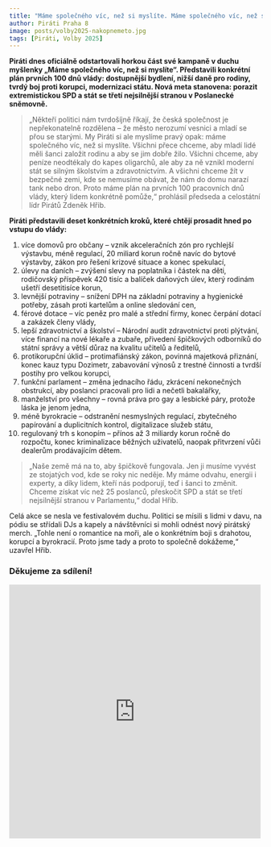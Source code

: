 ```yaml
---
title: "Máme společného víc, než si myslíte. Máme společného víc, než si myslíte. Piráti zahájili horkou fázi kampaně do Sněmovny!"
author: Piráti Praha 8
image: posts/volby2025-nakopnemeto.jpg
tags: [Piráti, Volby 2025]
---
```


**Piráti dnes oficiálně odstartovali horkou část své kampaně v duchu myšlenky „Máme společného víc, než si myslíte“. Představili konkrétní plán prvních 100 dnů vlády: dostupnější bydlení, nižší daně pro rodiny, tvrdý boj proti korupci, modernizaci státu. Nová meta stanovena: porazit extremistickou SPD a stát se třetí nejsilnější stranou v Poslanecké sněmovně.**

>„Někteří politici nám tvrdošíjně říkají, že česká společnost je nepřekonatelně rozdělena – že město nerozumí vesnici a mladí se přou se starými. My Piráti si ale myslíme pravý opak: máme společného víc, než si myslíte. Všichni přece chceme, aby mladí lidé měli šanci založit rodinu a aby se jim dobře žilo. Všichni chceme, aby peníze neodtékaly do kapes oligarchů, ale aby za ně vznikl moderní stát se silným školstvím a zdravotnictvím. A všichni chceme žít v bezpečné zemi, kde se nemusíme obávat, že nám do domu narazí tank nebo dron. Proto máme plán na prvních 100 pracovních dnů vlády, který lidem konkrétně pomůže,“ prohlásil předseda a celostátní lídr Pirátů Zdeněk Hřib.

**Piráti představili deset konkrétních kroků, které chtějí prosadit hned po vstupu do vlády:**
1. více domovů pro občany – vznik akceleračních zón pro rychlejší výstavbu, méně regulací, 20 miliard korun ročně navíc do bytové výstavby, zákon pro řešení krizové situace a konec spekulací,
2. úlevy na daních – zvýšení slevy na poplatníka i částek na děti, rodičovský příspěvek 420 tisíc a balíček daňových úlev, který rodinám ušetří desetitisíce korun,
3. levnější potraviny – snížení DPH na základní potraviny a hygienické potřeby, zásah proti kartelům a online sledování cen,
4. férové dotace – víc peněz pro malé a střední firmy, konec čerpání dotací a zakázek členy vlády,
5. lepší zdravotnictví a školství – Národní audit zdravotnictví proti plýtvání, více financí na nové lékaře a zubaře, přivedení špičkových odborníků do státní správy a větší důraz na kvalitu učitelů a ředitelů,
6. protikorupční úklid – protimafiánský zákon, povinná majetková přiznání, konec kauz typu Dozimetr, zabavování výnosů z trestné činnosti a tvrdší postihy pro velkou korupci,
7. funkční parlament – změna jednacího řádu, zkrácení nekonečných obstrukcí, aby poslanci pracovali pro lidi a nečetli bakalářky,
8. manželství pro všechny – rovná práva pro gay a lesbické páry, protože láska je jenom jedna,
9. méně byrokracie – odstranění nesmyslných regulací, zbytečného papírování a duplicitních kontrol, digitalizace služeb státu,
10. regulovaný trh s konopím – přínos až 3 miliardy korun ročně do rozpočtu, konec kriminalizace běžných uživatelů, naopak přitvrzení vůči dealerům prodávajícím dětem.

>„Naše země má na to, aby špičkově fungovala. Jen ji musíme vyvést ze stojatých vod, kde se roky nic neděje. My máme odvahu, energii i experty, a díky lidem, kteří nás podporují, teď i šanci to změnit. Chceme získat víc než 25 poslanců, přeskočit SPD a stát se třetí nejsilnější stranou v Parlamentu,“ dodal Hřib.

Celá akce se nesla ve festivalovém duchu. Politici se mísili s lidmi v davu, na pódiu se střídali DJs a kapely a návštěvníci si mohli odnést nový pirátský merch. „Tohle není o romantice na moři, ale o konkrétním boji s drahotou, korupcí a byrokracií. Proto jsme tady a proto to společně dokážeme,“ uzavřel Hřib.

### Děkujeme za sdílení!

<iframe src="https://www.facebook.com/plugins/post.php?href=https%3A%2F%2Fwww.facebook.com%2Fpiratipraha8%2Fposts%2Fpfbid02aVpJ1eoZA7H5XexNJzdRSmtmsVogBwpn7GmzCwkQ4BAFHdCc4nWF36uTQcxbKvwFl&show_text=true&width=500" width="500" height="504" style="border:none;overflow:hidden" scrolling="no" frameborder="0" allowfullscreen="true" allow="autoplay; clipboard-write; encrypted-media; picture-in-picture; web-share"></iframe>